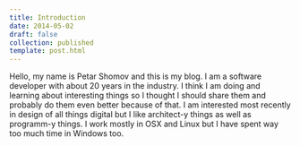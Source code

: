 ```yaml
---
title: Introduction
date: 2014-05-02
draft: false
collection: published
template: post.html
---
```


Hello, my name is Petar Shomov and this is my blog. I am a software developer with about 20 years in the industry. I think I am doing and learning about interesting things so I thought I should share them and probably do them even better because of that. I am interested most recently in design of all things digital but I like architect-y things as well as programm-y things. I work mostly in OSX and Linux but I have spent way too much time in Windows too.
